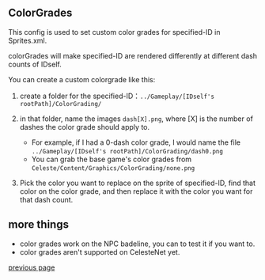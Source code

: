 
ColorGrades
-----------------------------------
This config is used to set custom color grades for specified-ID in Sprites.xml.

colorGrades will make specified-ID are rendered differently at different dash counts of IDself.

You can create a custom colorgrade like this:

1. create a folder for the specified-ID：`../Gameplay/[IDself's rootPath]/ColorGrading/`

3. in that folder, name the images `dash[X].png`, where [X] is the number of dashes the color grade should apply to.
   * For example, if I had a 0-dash color grade, I would name the file `../Gameplay/[IDself's rootPath]/ColorGrading/dash0.png`
   * You can grab the base game's color grades from `Celeste/Content/Graphics/ColorGrading/none.png`
    
4. Pick the color you want to replace on the sprite of specified-ID, find that color on the color grade, and then replace it with the color you want for that dash count.


more things
-----------------------------------
* color grades work on the NPC badeline, you can to test it if you want to.
* color grades aren't supported on CelesteNet yet.


[previous page](/docs/guide/README.md#more-miscellaneous)
